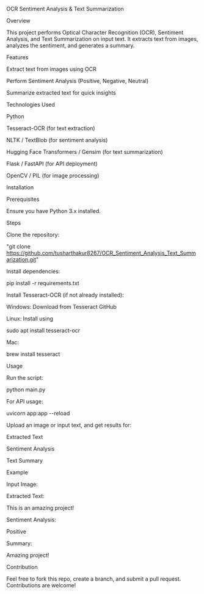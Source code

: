 OCR Sentiment Analysis & Text Summarization

Overview

This project performs Optical Character Recognition (OCR), Sentiment Analysis, and Text Summarization on input text. It extracts text from images, analyzes the sentiment, and generates a summary.

Features

Extract text from images using OCR

Perform Sentiment Analysis (Positive, Negative, Neutral)

Summarize extracted text for quick insights

Technologies Used

Python

Tesseract-OCR (for text extraction)

NLTK / TextBlob (for sentiment analysis)

Hugging Face Transformers / Gensim (for text summarization)

Flask / FastAPI (for API deployment)

OpenCV / PIL (for image processing)

Installation

Prerequisites

Ensure you have Python 3.x installed.

Steps

Clone the repository:

"git clone https://github.com/tusharthakur8267/OCR_Sentiment_Analysis_Text_Summarization.git"

Install dependencies:

pip install -r requirements.txt

Install Tesseract-OCR (if not already installed):

Windows: Download from Tesseract GitHub

Linux: Install using

sudo apt install tesseract-ocr

Mac:

brew install tesseract

Usage

Run the script:

python main.py

For API usage:

uvicorn app:app --reload

Upload an image or input text, and get results for:

Extracted Text

Sentiment Analysis

Text Summary

Example

Input Image:



Extracted Text:

This is an amazing project!

Sentiment Analysis:

Positive

Summary:

Amazing project!

Contribution

Feel free to fork this repo, create a branch, and submit a pull request. Contributions are welcome!
